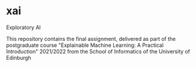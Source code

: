 # xai
Exploratory AI


This repository contains the final assignment, delivered as part of the postgraduate course "Explainable Machine Learning: A Practical Introduction" 2021/2022 from the School of Informatics of the University of Edinburgh
